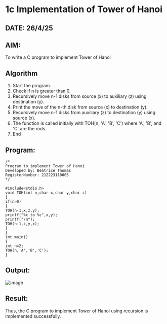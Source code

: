# 1c Implementation of Tower of Hanoi
## DATE: 26/4/25
## AIM: 
To write a C program to implement Tower of Hanoi

## Algorithm
1. Start the program. 
2. Check if n is greater than 0. 
3. Recursively move n-1 disks from source (x) to auxiliary (z) using destination (y). 
4. Print the move of the n-th disk from source (x) to destination (y). 
5. Recursively move n-1 disks from auxiliary (z) to destination (y) using source (x). 
6. The function is called initially with TOH(n, 'A', 'B', 'C') where 'A', 'B', and 'C' are the rods. 
7. End   

## Program:
```
/*
Program to implement Tower of Hanoi
Developed by: Beatrice Thomas
RegisterNumber: 212223110005
*/

#include<stdio.h> 
void TOH(int n,char x,char y,char z) 
{ 
if(n>0) 
{ 
TOH(n-1,x,z,y); 
printf("%c to %c",x,y); 
printf("\n"); 
TOH(n-1,z,y,x); 
} 
} 
int main() 
{ 
int n=2; 
TOH(n,'A','B','C'); 
} 

```

## Output:

![image](https://github.com/user-attachments/assets/83d6b973-2439-4623-b69d-35cf19f16e42)


## Result:
Thus, the C program to implement Tower of Hanoi using recursion is implemented successfully.
